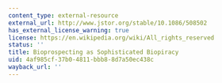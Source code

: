 ```yaml
---
content_type: external-resource
external_url: http://www.jstor.org/stable/10.1086/508502
has_external_license_warning: true
license: https://en.wikipedia.org/wiki/All_rights_reserved
status: ''
title: Bioprospecting as Sophisticated Biopiracy
uid: 4af985cf-37b0-4811-bbb8-8d7a50ec438c
wayback_url: ''
---
```

